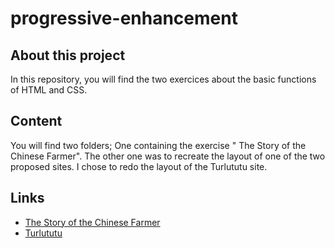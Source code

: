 # progressive-enhancement

## About this project
In this repository, you will find the two exercices about the basic functions of HTML and CSS.

## Content
You will find two folders;
One containing the exercise " The Story of the Chinese Farmer".
The other one was to recreate the layout of one of the two proposed sites.
I chose to redo the layout of the Turlututu site.

## Links
* [The Story of the Chinese Farmer](chinesefarmer)
* [Turlututu](turlututu)